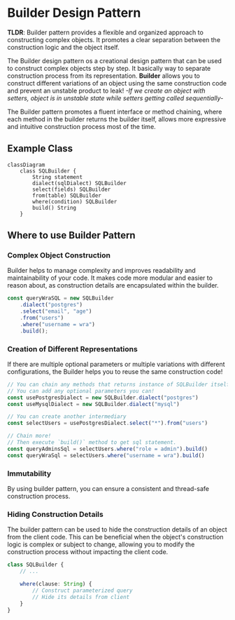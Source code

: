 # Builder Design Pattern

**TLDR**: Builder pattern provides a flexible and organized approach to constructing complex objects. It promotes a
clear separation between the construction logic and the object itself.

The Builder design pattern os a creational design pattern that can be used to construct complex objects step by step. It
basically way to separate construction process from its representation. **Builder** allows you to construct different
variations of an object using the same construction code and prevent an unstable product to leak! *-If we create an
object with setters, object is in unstable state while setters getting called sequentially-*

The Builder pattern promotes a fluent interface or method chaining, where each method in the builder returns the builder
itself, allows more expressive and intuitive construction process most of the time.

## Example Class

```mermaid
classDiagram
    class SQLBuilder {
        String statement
        dialect(sqlDialect) SQLBuilder
        select(fields) SQLBuilder
        from(table) SQLBuilder
        where(condition) SQLBuilder
        build() String
    }
```

## Where to use Builder Pattern

### Complex Object Construction

Builder helps to manage complexity and improves readability and maintainability of your code. It makes code more modular
and easier to reason about, as construction details are encapsulated within the builder.

```ts
const queryWraSQL = new SQLBuilder
    .dialect("postgres")
    .select("email", "age")
    .from("users")
    .where("username = wra")
    .build();
```

### Creation of Different Representations

If there are multiple optional parameters or multiple variations with
different configurations, the Builder helps you to reuse the same construction code!

```ts
// You can chain any methods that returns instance of SQLBuilder itself before calling `build()` method
// You can add any optional parameters you can!
const usePostgresDialect = new SQLBuilder.dialect("postgres")
const useMysqlDialect = new SQLBuilder.dialect("mysql")

// You can create another intermediary
const selectUsers = usePostgresDialect.select("*").from("users")

// Chain more!
// Then execute `build()` method to get sql statement.
const queryAdminsSql = selectUsers.where("role = admin").build()
const queryWraSql = selectUsers.where("username = wra").build()
```

### Immutability

By using builder pattern, you can ensure a consistent and thread-safe construction process.

### Hiding Construction Details

The builder pattern can be used to hide the construction details of an object from the client code. This can be
beneficial when the object's construction logic is complex or subject to change, allowing you to modify the construction
process without impacting the client code.

```ts
class SQLBuilder {
    // ...

    where(clause: String) {
        // Construct parameterized query
        // Hide its details from client
    }
}
```